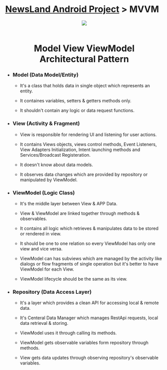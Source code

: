<h1><a href="">NewsLand Android Project</a> > MVVM</h1>
<div align="center">
<img src="https://user-images.githubusercontent.com/63168118/158036902-f9327886-1102-4eb0-96f7-6ebde6f1af37.png" />
</div>

</br>
<h1 align="center">Model View ViewModel Architectural Pattern</h1>

<ul>
        
  <li>
  <h3>Model (Data Model/Entity)</h3>
  <ul>  
    
  <li>
  <p>It's a class that holds data in single object which represents an entity.<p>
  </li>
   
  <li>
  <p>It containes variables, setters & getters methods only.<p>
  </li>  
    
  <li>
  <p>It shouldn't contain any logic or data request functions.<p>
  </li>  
    
  </ul>
  </li>
   
  <li>
  <h3>View (Activity & Fragment)</h3>
  <ul>  
    
  <li>
  <p>View is responsible for rendering UI and listening for user actions.<p>
  </li>
   
  <li>
  <p>It contains Views objects, views control methods, Event Listeners, View Adapters Initialization, Intent launching methods and Services/Broadcast Registeration.<p>
  </li>  
    
  <li>
  <p>It doesn't know about data models.<p>
  </li>
          
  <li>
  <p>It observes data changes which are provided by repository or manipulated by ViewModel.<p>
  </li> 
    
  </ul>
  </li>
          
  <li>
  <h3>ViewModel (Logic Class)</h3>
   <ul>  
    
  <li>
  <p>It's the middle layer between View & APP Data.<p>
  </li>
  
  <li>
  <p>View & ViewModel are linked together through methods & observables.<p>
  </li>
   
  <li>
  <p>It contains all logic which retrieves & manipulates data to be stored or rendered in view.<p>
  </li>  
    
  <li>
  <p>It should be one to one relation so every ViewModel has only one view and vice versa.<p>
  </li>
  
  <li>
  <p>ViewModel can has subviews which are managed by the activity like dialogs or flow fragments of single operation but it's better to have ViewModel for each View.<p>
  </li> 
  
  <li>
  <p>ViewModel lifecycle should be the same as its view.<p>
  </li>  
    
  </ul>
  </li>
  
  <li>
  <h3>Repository (Data Access Layer)</h3>
   <ul>  
    
  <li>
  <p>It's a layer which provides a clean API for accessing local & remote data.<p>
  </li>
  
  <li>
  <p>It's Centeral Data Manager which manages RestApi requests, local data retrieval & storing.<p>
  </li>
   
  <li>
  <p>ViewModel uses it through calling its methods.<p>
  </li>  
    
  <li>
  <p>ViewModel gets observable variables form repository through methods.<p>
  </li>
  
  <li>
  <p>View gets data updates through observing repository's observable variables.<p>
  </li> 
    
  </ul>
  </li>
          
</ul>

